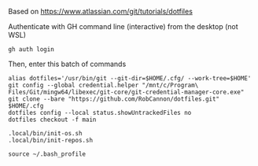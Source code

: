 Based on https://www.atlassian.com/git/tutorials/dotfiles

Authenticate with GH command line (interactive) from the desktop (not WSL)
```
gh auth login
```

Then, enter this batch of commands
```
alias dotfiles='/usr/bin/git --git-dir=$HOME/.cfg/ --work-tree=$HOME'
git config --global credential.helper "/mnt/c/Program\ Files/Git/mingw64/libexec/git-core/git-credential-manager-core.exe"
git clone --bare "https://github.com/RobCannon/dotfiles.git" $HOME/.cfg
dotfiles config --local status.showUntrackedFiles no
dotfiles checkout -f main

.local/bin/init-os.sh
.local/bin/init-repos.sh

source ~/.bash_profile
```
